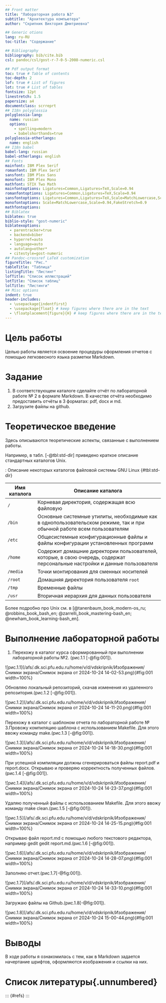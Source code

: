 ```yaml
---
## Front matter
title: "Лабораторная работа №3"
subtitle: "Архитектура компьютера"
author: "Скрипник Виктория Дмитриевна"

## Generic otions
lang: ru-RU
toc-title: "Содержание"

## Bibliography
bibliography: bib/cite.bib
csl: pandoc/csl/gost-r-7-0-5-2008-numeric.csl

## Pdf output format
toc: true # Table of contents
toc-depth: 2
lof: true # List of figures
lot: true # List of tables
fontsize: 12pt
linestretch: 1.5
papersize: a4
documentclass: scrreprt
## I18n polyglossia
polyglossia-lang:
  name: russian
  options:
	- spelling=modern
	- babelshorthands=true
polyglossia-otherlangs:
  name: english
## I18n babel
babel-lang: russian
babel-otherlangs: english
## Fonts
mainfont: IBM Plex Serif
romanfont: IBM Plex Serif
sansfont: IBM Plex Sans
monofont: IBM Plex Mono
mathfont: STIX Two Math
mainfontoptions: Ligatures=Common,Ligatures=TeX,Scale=0.94
romanfontoptions: Ligatures=Common,Ligatures=TeX,Scale=0.94
sansfontoptions: Ligatures=Common,Ligatures=TeX,Scale=MatchLowercase,Scale=0.94
monofontoptions: Scale=MatchLowercase,Scale=0.94,FakeStretch=0.9
mathfontoptions:
## Biblatex
biblatex: true
biblio-style: "gost-numeric"
biblatexoptions:
  - parentracker=true
  - backend=biber
  - hyperref=auto
  - language=auto
  - autolang=other*
  - citestyle=gost-numeric
## Pandoc-crossref LaTeX customization
figureTitle: "Рис."
tableTitle: "Таблица"
listingTitle: "Листинг"
lofTitle: "Список иллюстраций"
lotTitle: "Список таблиц"
lolTitle: "Листинги"
## Misc options
indent: true
header-includes:
  - \usepackage{indentfirst}
  - \usepackage{float} # keep figures where there are in the text
  - \floatplacement{figure}{H} # keep figures where there are in the text
---
```


# Цель работы

Целью работы является освоение процедуры оформления отчетов с помощью легковесного
языка разметки Markdown.

# Задание

1. В соответствующем каталоге сделайте отчёт по лабораторной работе № 2 в формате
Markdown. В качестве отчёта необходимо предоставить отчёты в 3 форматах: pdf, docx
и md.
2. Загрузите файлы на github.

# Теоретическое введение

Здесь описываются теоретические аспекты, связанные с выполнением работы.

Например, в табл. [-@tbl:std-dir] приведено краткое описание стандартных каталогов Unix.

: Описание некоторых каталогов файловой системы GNU Linux {#tbl:std-dir}

| Имя каталога | Описание каталога                                                                                                          |
|--------------|----------------------------------------------------------------------------------------------------------------------------|
| `/`          | Корневая директория, содержащая всю файловую                                                                               |
| `/bin `      | Основные системные утилиты, необходимые как в однопользовательском режиме, так и при обычной работе всем пользователям     |
| `/etc`       | Общесистемные конфигурационные файлы и файлы конфигурации установленных программ                                           |
| `/home`      | Содержит домашние директории пользователей, которые, в свою очередь, содержат персональные настройки и данные пользователя |
| `/media`     | Точки монтирования для сменных носителей                                                                                   |
| `/root`      | Домашняя директория пользователя  `root`                                                                                   |
| `/tmp`       | Временные файлы                                                                                                            |
| `/usr`       | Вторичная иерархия для данных пользователя                                                                                 |

Более подробно про Unix см. в [@tanenbaum_book_modern-os_ru; @robbins_book_bash_en; @zarrelli_book_mastering-bash_en; @newham_book_learning-bash_en].

# Выполнение лабораторной работы

1. Перехожу в каталог курса сформированный при выполнении лабораторной работы
№2. (рис.1.1 [-@fig:001]).

![рис.1.1](/afs/.dk.sci.pfu.edu.ru/home/v/d/vdskripnik/Изображения/Снимки экрана/Снимок экрана от 2024-10-24 14-02-53.png){#fig:001 width=100%}

Обновляю локальный репозиторий, скачав изменения из удаленного репозитория.(рис.1.2 [-@fig:001]).

![рис.1.2](/afs/.dk.sci.pfu.edu.ru/home/v/d/vdskripnik/Изображения/Снимки экрана/Снимок экрана от 2024-10-24 14-11-20.png){#fig:001 width=100%}

Перехожу в каталог с шаблоном отчета по лабораторной работе № 3.Провожу компиляцию шаблона с использованием Makefile. Для этого ввожу команду make.(рис.1.3 [-@fig:001]).

![рис.1.3](/afs/.dk.sci.pfu.edu.ru/home/v/d/vdskripnik/Изображения/Снимки экрана/Снимок экрана от 2024-10-24 14-18-30.png){#fig:001 width=100%}

При успешной компиляции должны сгенерироваться файлы report.pdf и report.docx.
Открываю и проверяю корректность полученных файлов.(рис.1.4 [-@fig:001]).

![рис.1.4](/afs/.dk.sci.pfu.edu.ru/home/v/d/vdskripnik/Изображения/Снимки экрана/Снимок экрана от 2024-10-24 14-23-37.png){#fig:001 width=100%}

Удаляю полученный файлы с использованием Makefile. Для этого ввожу команду make clean.(рис.1.5 [-@fig:001]).

![рис.1.5](/afs/.dk.sci.pfu.edu.ru/home/v/d/vdskripnik/Изображения/Снимки экрана/Снимок экрана от 2024-10-24 14-25-15.png){#fig:001 width=100%}

Открываю файл report.md c помощью любого текстового редактора, например gedit gedit report.md.(рис.1.6 [-@fig:001]).

![рис.1.6](/afs/.dk.sci.pfu.edu.ru/home/v/d/vdskripnik/Изображения/Снимки экрана/Снимок экрана от 2024-10-24 14-28-07.png){#fig:001 width=100%}

Заполняю отчет.(рис.1.7[-@fig:001]).

![рис.1.7](/afs/.dk.sci.pfu.edu.ru/home/v/d/vdskripnik/Изображения/Снимки экрана/Снимок экрана от 2024-10-24 14-33-10.png){#fig:001 width=100%}

Загружаю файлы на Github.(рис.1.8[-@fig:001]).

![рис.1.8](/afs/.dk.sci.pfu.edu.ru/home/v/d/vdskripnik/Изображения/Снимки экрана/Снимок экрана от 2024-10-24 15-00-44.png){#fig:001 width=100%}




# Выводы

В ходе работы я ознакомилась с тем, как в Markdown задается начертание шрифтов, оформляются изображения и ссылки на них.

# Список литературы{.unnumbered}

::: {#refs}
:::
